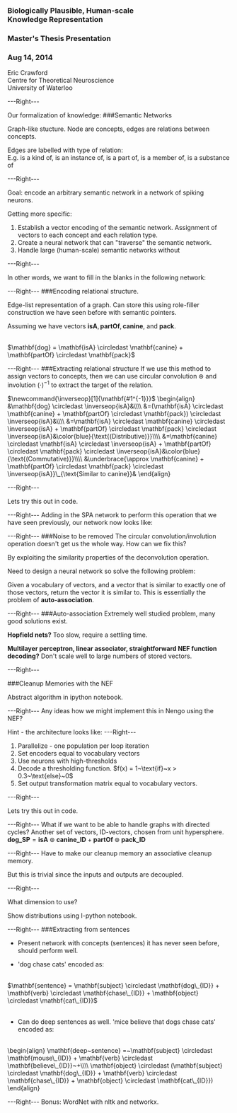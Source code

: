 ### Biologically Plausible, Human-scale<br> Knowledge Representation

### Master's Thesis Presentation
### Aug 14, 2014

Eric Crawford <br>
Centre for Theoretical Neuroscience<br>
University of Waterloo

---Right---

Our formalization of knowledge:
###Semantic Networks

Graph-like stucture.
Node are concepts, edges are relations between concepts.

Edges are labelled with type of relation:<br>
E.g. is a kind of, is an instance of, is a part of, is a member of,
is a substance of

---Right---

Goal: encode an arbitrary semantic network in a network of spiking neurons.

Getting more specific:

<ol>
<li>Establish a vector encoding of the semantic network. Assignment of vectors to each concept and each relation type.</li>
<li>Create a neural network that can "traverse" the semantic network.</li>
<li>Handle large (human-scale) semantic networks without 
</ol>

---Right---

In other words, we want to fill in the blanks in the following network:
<!--<object type="image/svg+xml" data="img/initial_network_opt.svg" width="700"></object>-->

---Right---
###Encoding relational structure.

Edge-list representation of a graph. Can store this using role-filler
construction we have seen before with semantic pointers.

Assuming we have vectors $\mathbf{isA}, \mathbf{partOf}, \mathbf{canine},$ and $\mathbf{pack}$.

<div class="fragment">
<br>
  $\mathbf{dog} = \mathbf{isA} \circledast \mathbf{canine} + \mathbf{partOf} \circledast \mathbf{pack}$
</div>

---Right---
###Extracting relational structure
If we use this method to assign vectors to concepts, then we can use circular convolution $\circledast$ and involution ($\cdot$)$^{-1}$
to extract the target of the relation.

<div class="fragment">
$\newcommand{\inverseop}[1]{\mathbf{#1^{-1}}}$
<!--$\newcommand{\inverseop}[1]{\overline{\mathbf{#1}}}$-->
\begin{align}
&\mathbf{dog} \circledast \inverseop{isA}&\\\\
&=(\mathbf{isA} \circledast \mathbf{canine} + \mathbf{partOf} \circledast \mathbf{pack}) \circledast  \inverseop{isA}&\\\\
&=\mathbf{isA} \circledast \mathbf{canine} \circledast \inverseop{isA} + \mathbf{partOf} \circledast \mathbf{pack} \circledast  \inverseop{isA}&\color{blue}{\text{(Distributive)}}\\\\
&=\mathbf{canine} \circledast \mathbf{isA} \circledast \inverseop{isA} + \mathbf{partOf} \circledast \mathbf{pack} \circledast  \inverseop{isA}&\color{blue}{\text{(Commutative)}}\\\\
&\underbrace{\approx \mathbf{canine} + \mathbf{partOf} \circledast \mathbf{pack} \circledast  \inverseop{isA}}\_{\text{Similar to canine}}&
\end{align}
</div>

---Right---

Lets try this out in code.

---Right---
Adding in the SPA network to perform this operation that we have seen
previously, our network now looks like:

---Right---
###Noise to be removed
The circular convolution/involution operation doesn't get us the whole way.
How can we fix this?

By exploiting the similarity properties of the deconvolution operation.

Need to design a neural network so solve the following problem:

Given a vocabulary of vectors, and a vector that is similar to exactly one of
those vectors, return the vector it is similar to. This is essentially the
problem of **auto-association**.

---Right---
###Auto-association
Extremely well studied problem, many good solutions exist.

**Hopfield nets?**
Too slow, require a settling time.

**Multilayer perceptron, linear associator, straightforward NEF function decoding?**
Don't scale well to large numbers of stored vectors.

---Right---

###Cleanup Memories with the NEF

Abstract algorithm in ipython notebook.

---Right---
Any ideas how we might implement this in Nengo using the NEF?

Hint - the architecture looks like:
---Right---
<ol>
<li>Parallelize - one population per loop iteration</li>
<li>Set encoders equal to vocabulary vectors</li>
<li>Use neurons with high-thresholds</li>
<li>Decode a thresholding function.
$f(x) = 1~\text{if}~x > 0.3~\text{else}~0$</li>
<li>Set output transformation matrix equal to vocabulary vectors.</li>
</ol>

---Right---

Lets try this out in code.

---Right---
What if we want to be able to handle graphs with directed cycles?
Another set of vectors, ID-vectors, chosen from unit hypersphere.
<br>
$\mathbf{dog\_{SP}} = \mathbf{isA} \circledast \mathbf{canine\_{ID}} + \mathbf{partOf} \circledast \mathbf{pack\_{ID}}$

---Right---
Have to make our cleanup memory an associative cleanup memory.

But this is trivial since the inputs and outputs are decoupled.

---Right---

What dimension to use?

Show distributions using I-python notebook.

---Right---
###Extracting from sentences

* Present network with concepts (sentences) it has never seen before, should
  perform well.

* 'dog chase cats' encoded as:<br>
<div class="fragment">
<br>
$\mathbf{sentence} = \mathbf{subject} \circledast \mathbf{dog\_{ID}} + \mathbf{verb} \circledast \mathbf{chase\_{ID}} + \mathbf{object} \circledast \mathbf{cat\_{ID}}$
</div>
<br>

* Can do deep sentences as well. 'mice believe that dogs chase cats' encoded as:

<div class="fragment">
<br>
\begin{align}
\mathbf{deep~sentence} =~\mathbf{subject} \circledast \mathbf{mouse\_{ID}} + \mathbf{verb} \circledast \mathbf{believe\_{ID}}~+\\\\
\mathbf{object} \circledast  (\mathbf{subject} \circledast \mathbf{dog\_{ID}} + \mathbf{verb} \circledast \mathbf{chase\_{ID}} + \mathbf{object} \circledast \mathbf{cat\_{ID}})
\end{align}
<br>
</div>

---Right---
Bonus: WordNet with nltk and networkx.
